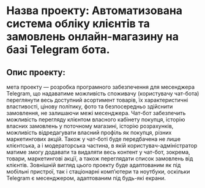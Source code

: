 # Назва проекту: Автоматизована система обліку клієнтів та замовлень онлайн-магазину на базі Telegram бота.
## Опис проекту: 
мета проекту — розробка програмного забезпечення для месенджера Telegram, що надаватиме можливість споживачу (користувачу чат-бота) переглянути весь доступний асортимент товарів, їх характеристичні властивості, цінову політику, фото та безпосередньо здійснити замовлення, не залишаючи межі месенджера. Чат-бот забезпечить можливість перегляду клієнтом власного кабінету покупця, історію власних замовлень у поточному магазині, історію розрахунків, можливість відредагувати власний профіль як покупця, різних маркетингових акцій. Також у чат-боті буде передбачена не лише клієнтська, а і модераторська частина, в якій користувач-адміністратор матиме змогу додавати та видаляти весь контент у чат-бот, зокрема, товари, маркетингові акції, а також переглядати список замовлень від клієнтів. Зовнішній вигляд цього проекту буде адаптованим як під мобільні пристрої, так і стаціонарні комп’ютери та ноутбуки, оскільки Telegram є месенджером, адаптованим під будь-які екрани.
